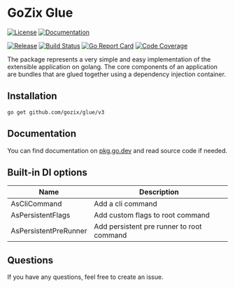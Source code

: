 # GoZix Glue

[documentation-img]: https://img.shields.io/badge/godoc-reference-blue.svg?color=24B898&style=for-the-badge&logo=go&logoColor=ffffff
[documentation-url]: https://pkg.go.dev/github.com/gozix/glue/v3
[license-img]: https://img.shields.io/github/license/gozix/glue.svg?style=for-the-badge
[license-url]: https://github.com/gozix/glue/blob/master/LICENSE
[release-img]: https://img.shields.io/github/tag/gozix/glue.svg?label=release&color=24B898&logo=github&style=for-the-badge
[release-url]: https://github.com/gozix/glue/releases/latest
[build-status-img]: https://img.shields.io/github/actions/workflow/status/gozix/glue/go.yml?logo=github&style=for-the-badge
[build-status-url]: https://github.com/gozix/glue/actions
[go-report-img]: https://img.shields.io/badge/go%20report-A%2B-green?style=for-the-badge
[go-report-url]: https://goreportcard.com/report/github.com/gozix/glue
[code-coverage-img]: https://img.shields.io/codecov/c/github/gozix/glue.svg?style=for-the-badge&logo=codecov
[code-coverage-url]: https://codecov.io/gh/gozix/glue

[![License][license-img]][license-url]
[![Documentation][documentation-img]][documentation-url]

[![Release][release-img]][release-url]
[![Build Status][build-status-img]][build-status-url]
[![Go Report Card][go-report-img]][go-report-url]
[![Code Coverage][code-coverage-img]][code-coverage-url]

The package represents a very simple and easy implementation of the extensible application on golang. The core 
components of an application are bundles that are glued together using a dependency injection container.

## Installation

```shell
go get github.com/gozix/glue/v3
```

## Documentation

You can find documentation on [pkg.go.dev][documentation-url] and read source code if needed.
   
## Built-in DI options

| Name                  | Description                               | 
|-----------------------|-------------------------------------------|
| AsCliCommand          | Add a cli command                         |
| AsPersistentFlags     | Add custom flags to root command          |
| AsPersistentPreRunner | Add persistent pre runner to root command |

## Questions

If you have any questions, feel free to create an issue.

